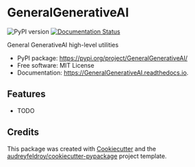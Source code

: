 # GeneralGenerativeAI

![PyPI version](https://img.shields.io/pypi/v/GeneralGenerativeAI.svg)
[![Documentation Status](https://readthedocs.org/projects/GeneralGenerativeAI/badge/?version=latest)](https://GeneralGenerativeAI.readthedocs.io/en/latest/?version=latest)

General GenerativeAI high-level utilities

* PyPI package: https://pypi.org/project/GeneralGenerativeAI/
* Free software: MIT License
* Documentation: https://GeneralGenerativeAI.readthedocs.io.

## Features

* TODO

## Credits

This package was created with [Cookiecutter](https://github.com/audreyfeldroy/cookiecutter) and the [audreyfeldroy/cookiecutter-pypackage](https://github.com/audreyfeldroy/cookiecutter-pypackage) project template.
